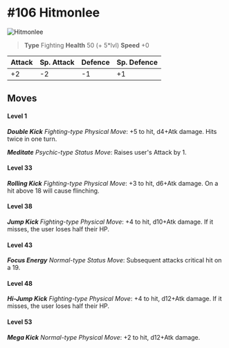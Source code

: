 # #106 Hitmonlee


![Hitmonlee](https://img.pokemondb.net/sprites/home/normal/1x/hitmonlee.png)

> **Type** Fighting
> **Health** 50 (+ 5\*lvl)
> **Speed** +0

| Attack | Sp. Attack | Defence | Sp. Defence |
| ------ | ---------- | ------- | ----------- |
| +2 | -2 | -1 | +1 |

## Moves
#### Level 1

***Double Kick** Fighting-type Physical Move*: +5 to hit, d4+Atk damage. Hits twice in one turn.

***Meditate** Psychic-type Status Move*: Raises user's Attack by 1.
#### Level 33

***Rolling Kick** Fighting-type Physical Move*: +3 to hit, d6+Atk damage. On a hit above 18 will cause flinching.
#### Level 38

***Jump Kick** Fighting-type Physical Move*: +4 to hit, d10+Atk damage. If it misses, the user loses half their HP.
#### Level 43

***Focus Energy** Normal-type Status Move*: Subsequent attacks critical hit on a 19.
#### Level 48

***Hi-Jump Kick** Fighting-type Physical Move*: +4 to hit, d12+Atk damage. If it misses, the user loses half their HP.
#### Level 53

***Mega Kick** Normal-type Physical Move*: +2 to hit, d12+Atk damage. 

